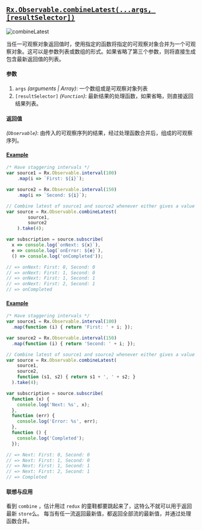 ## [`Rx.Observable.combineLatest(...args, [resultSelector])`](https://github.com/Reactive-Extensions/RxJS/blob/master/src/core/linq/observable/combinelatest.js)

![combineLatest](http://reactivex.io/documentation/operators/images/combineLatest.png)

当任一可观察对象返回值时，使用指定的函数将指定的可观察对象合并为一个可观察对象。这可以是参数列表或数组的形式。如果省略了第三个参数，则将直接生成包含最新返回值的列表。

#### 参数
1. `args` *(arguments | Array)*: 一个数组或是可观察对象列表
1. `[resultSelector]` *(`Function`)*: 最新结果的处理函数，如果省略，则直接返回结果列表。

#### 返回值
*(`Observable`)*: 由传入的可观察序列的结果，经过处理函数合并后，组成的可观察序列。

#### [Example](http://jsbin.com/kewig/4/edit?js,console)

```js
/* Have staggering intervals */
var source1 = Rx.Observable.interval(100)
    .map(i => `First: ${i}`);

var source2 = Rx.Observable.interval(150)
    .map(i => `Second: ${i}`);

// Combine latest of source1 and source2 whenever either gives a value
var source = Rx.Observable.combineLatest(
        source1,
        source2
    ).take(4);

var subscription = source.subscribe(
  x => console.log(`onNext: ${x}`),
  e => console.log(`onError: ${e}`),
  () => console.log('onCompleted'));

// => onNext: First: 0, Second: 0
// => onNext: First: 1, Second: 0
// => onNext: First: 1, Second: 1
// => onNext: First: 2, Second: 1
// => onCompleted
```

#### [Example](http://jsbin.com/kewig/2/edit?js,console)

```js
/* Have staggering intervals */
var source1 = Rx.Observable.interval(100)
  .map(function (i) { return 'First: ' + i; });

var source2 = Rx.Observable.interval(150)
  .map(function (i) { return 'Second: ' + i; });

// Combine latest of source1 and source2 whenever either gives a value
var source = Rx.Observable.combineLatest(
    source1,
    source2,
    function (s1, s2) { return s1 + ', ' + s2; }
  ).take(4);

var subscription = source.subscribe(
  function (x) {
    console.log('Next: %s', x);
  },
  function (err) {
    console.log('Error: %s', err);
  },
  function () {
    console.log('Completed');
  });

// => Next: First: 0, Second: 0
// => Next: First: 1, Second: 0
// => Next: First: 1, Second: 1
// => Next: First: 2, Second: 1
// => Completed
```


#### 联想与应用

看到 `combine` ，估计用过 `redux` 的童鞋都要跳起来了，这特么不就可以用于返回最新 `store`么。
每当有任一流返回最新值，都返回全部流的最新值，并通过处理函数合并。
